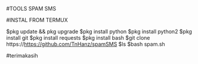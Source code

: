 #TOOLS SPAM SMS

#INSTAL FROM TERMUX 

$pkg update && pkg upgrade 
$pkg install python 
$pkg install python2
$pkg install git
$pkg install requests
$pkg install bash
$git clone https://https://github.com/TnHanz/spamSMS
$ls
$bash spam.sh

#terimakasih

